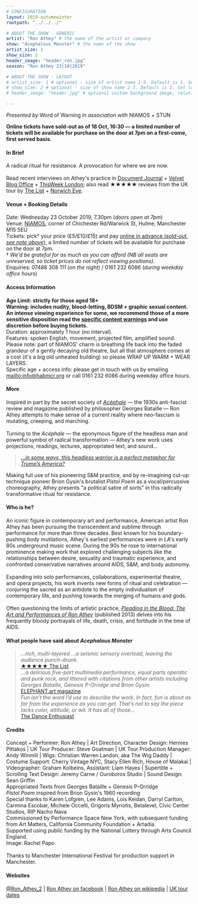 ```yaml
---
# CONFIGURATION
layout: 2019-autumnwinter
rootpath: "../../../"

# ABOUT THE SHOW - GENERIC
artist: "Ron Athey" # the name of the artist or company
show: "Acephalous Monster" # the name of the show
artist_size: 1
show_size: 2
header_image: "header_ron.jpg"    
season: "Ron Athey 23|10|2019"

# ABOUT THE SHOW - LAYOUT
# artist_size: 1 # optional - size of artist name 1-5. Default is 1. Set longer names to lower values
# show_size: 2 # optional - size of show name 2-5. Default is 2. Set longer names to lower values
# header_image: "header.jpg" # optional custom background image, relative to current page

---
```

*Presented by* Word of Warning *in association with* NIAMOS *+* STUN       
          
**Online tickets have sold-out as of 18 Oct, 16:30 — a limited number of tickets will be available for purchase on the door at 7pm on a first-come, first served basis.**           
           
#### In Brief      
A radical ritual for resistance. A provocation for where we are now.<br><br>Read recent interviews on Athey's practice in <a href="http://www.documentjournal.com/2019/05/blood-christ-and-shock-value-the-gospel-according-to-ron-athey" target="_blank">Document Journal</a> + <a href="http://www.velvetblogoffice.com/velvetboxoffice/2019/9/29/interview-with-ron-athey" target="_blank">Velvet Blog Office</a> + <a href="http://thisweeklondon.com/article/ron-athey-acephalous-monstery" target="_blank">ThisWeek London</a>; also read ★★★★★ reviews from the UK tour by <a href="http://www.list.co.uk/article/112027-ron-athey-acephalous-monster" target="_blank">The List</a> + <a href="http://norwicheye.co.uk/whats-on/norwich-eye-reviews-acephalous-monster-at-the-nac" target="_blank">Norwich Eye</a>.             
         
#### Venue + Booking Details       
Date: Wednesday 23 October 2019, 7.30pm (*doors open at 7pm*)        
Venue: <a href="http://www.niamos.space" target="_blank">NIAMOS</a>, corner of Chichester Rd/Warwick St, Hulme, Manchester M15 5EU          
Tickets: pick† your price (£5/£10/£15) and pay <a href="http://www.wegottickets.com/event/479482" target="_blank">online in advance (*sold-out, see note above*)</a>, a limited number of tickets will be available for purchase on the door at 7pm.<br>† *We'd be grateful for as much as you can afford (NB all seats are unreserved, so ticket prices do not reflect viewing positions).*             
Enquiries: 07488 308 111 (*on the night*) / 0161 232 6086 (*during weekday office hours*)          
          
#### Access Information         
**Age Limit: strictly for those aged 18+<br>Warning: includes nudity, blood-letting, BDSM + graphic sexual content. An intense viewing experience for some, we recommend those of a more sensitive disposition read the [specific content warnings](/warnings) and use discretion before buying tickets.**<br>Duration: approximately 1 hour (no interval).<br>Features: spoken English, movement, projected film, amplified sound.<br>Please note: part of NIAMOS' charm is breathing life back into the faded grandeur of a gently decaying old theatre, but all that atmosphere comes at a cost (it's a big old unheated building) so please WRAP UP WARM + WEAR LAYERS.<br>Specific age + access info: please get in touch with us by emailing <mailto:info@habmcr.org> or call 0161 232 6086 during weekday office hours.          
          
#### More         
Inspired in part by the secret society of *<a href="https://en.wikipedia.org/wiki/Ac%C3%A9phale" target="_blank">Acéphale</a>* — the 1930s anti-fascist review and magazine published by philosopher Georges Bataille — Ron Athey attempts to make sense of a current reality where neo-fascism is mutating, creeping, and marching.<br><br>Turning to the *Acéphale* — the eponymous figure of the headless man and powerful symbol of radical transformation — Athey's new work uses projections, readings, lectures, appropriated text, and sound…        
        
>*<a href="http://www.documentjournal.com/2019/05/blood-christ-and-shock-value-the-gospel-according-to-ron-athey" target="_blank">…in some ways, this headless warrior is a perfect metaphor for Trump’s America?</a>*        
        
Making full use of his pioneering S&M practice, and by re-imagining cut-up technique pioneer Brion Gysin's brutalist *Pistol Poem* as a vocal/percussive choreography, Athey presents "a political satire of sorts" in this radically transformative ritual for resistance.          
         
#### Who is he?        
An iconic figure in contemporary art and performance, American artist Ron Athey has been pursuing the transcendent and sublime through performance for more than three decades. Best known for his boundary-pushing body mutilations, Athey's earliest performances were in LA's early 80s underground music scene. During the 90s he rose to international prominence making work that explored challenging subjects like the relationships between desire, sexuality and traumatic experience, and confronted conservative narratives around AIDS, S&M, and body autonomy.<br><br>Expanding into solo performances, collaborations, experimental theatre, and opera projects, his work invents new forms of ritual and celebration — conjuring the sacred as an antidote to the empty individualism of contemporary life, and pushing towards the merging of humans and gods.<br><br>Often questioning the limits of artistic practice, *<a href="http://www.thisisliveart.co.uk/publishing/pleading-in-the-blood-the-art-of-ron-athey" target="_blank">Pleading in the Blood: The Art and Performances of Ron Athey</a>* (published 2013) delves into his frequently bloody portrayals of life, death, crisis, and fortitude in the time of AIDS.           
         
#### What people have said about *Acephalous Monster*         
>*…rich, multi-layered …a seismic sensory overload, leaving the audience punch-drunk.*<br><a href="http://www.list.co.uk/article/112027-ron-athey-acephalous-monster" target="_blank">★★★★★ The List</a><br>*…a delirious five-part multimedia performance, equal parts operatic and punk rock, and littered with citations from other artists including Georges Bataille, Genesis P-Orridge and Brion Gysin.*<br><a href="http://elephant.art/notorious-performance-artist-ron-athey-secret-societies-apocalypse" target="_blank">ELEPHANT.art magazine</a><br>*Fun isn’t the word I’d use to describe the work. In fact, fun is about as far from the experience as you can get. That’s not to say the piece lacks color, attitude, or wit. It has all of those…*<br><a href="https://www.dance-enthusiast.com/features/impressionsreviews/view/Ron-Atheys-Acphalous-Monster-Performance-Space-New-York" target="_blank">The Dance Enthusiast</a>     
        
#### Credits          
Concept + Performer: Ron Athey | Art Direction, Character Design: Hermes Pittakos | UK Tour Producer: Steve Goatman | UK Tour Production Manager: Andy Winmill | Wigs: Christian Warren Landon, aka The Wig Daddy | Costume Support: Cherry Vintage NYC, Stacy Ellen Rich, House of Malakai | Videographer: Graham Kolbeins, Assistant: Liam Hayes | Supertitle + Scrolling Text Design: Jeremy Carne / Ouroboros Studio | Sound Design: Sean Griffin<br>Appropriated Texts from Georges Bataille + Genesis P-Orridge<br>*Pistol Poem* inspired from Brion Gysin's 1960 recording<br>Special thanks to Karen Lofgren, Lee Adams, Lois Keidan, Darryl Carlton, Carmina Escobar, Michele Occelli, Grigoris Myriotis, Betalevel, Civic Center Studios, RIP Nacho Nava<br>Commissioned by Performance Space New York, with subsequent funding from Art Matters, California Community Foundation + Artadia.<br>Supported using public funding by the National Lottery through Arts Council England.<br>Image: Rachel Papo<br><br>Thanks to Manchester International Festival for production support in Manchester.          
          
#### Websites          
<a href="http://twitter.com/Ron_Athey_2" target="_blank">@Ron_Athey_2</a> | <a href="http://www.facebook.com/Ron-Athey-203769179788311" target="_blank">Ron Athey on facebook</a> | <a href="http://en.wikipedia.org/wiki/Ron_Athey" target="_blank">Ron Athey on wikipedia</a> | <a href="http://liveartuk.org/activities/acephalous-monster-by-ron-athey" target="_blank">UK tour dates</a>
